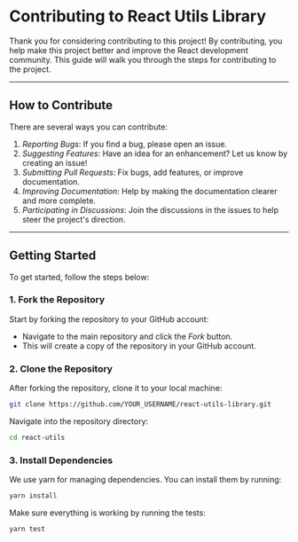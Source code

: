 # Contributing to React Utils Library

Thank you for considering contributing to this project! By contributing, you help make this project better and improve the React development community. This guide will walk you through the steps for contributing to the project.

---

## How to Contribute

There are several ways you can contribute:

1. *Reporting Bugs*: If you find a bug, please open an issue.
2. *Suggesting Features*: Have an idea for an enhancement? Let us know by creating an issue!
3. *Submitting Pull Requests*: Fix bugs, add features, or improve documentation.
4. *Improving Documentation*: Help by making the documentation clearer and more complete.
5. *Participating in Discussions*: Join the discussions in the issues to help steer the project's direction.

---

## Getting Started

To get started, follow the steps below:

### 1. Fork the Repository

Start by forking the repository to your GitHub account:

- Navigate to the main repository and click the *Fork* button.
- This will create a copy of the repository in your GitHub account.

### 2. Clone the Repository

After forking the repository, clone it to your local machine:

```bash
git clone https://github.com/YOUR_USERNAME/react-utils-library.git
```


Navigate into the repository directory:


```bash 
cd react-utils
```


### 3. Install Dependencies

We use yarn for managing dependencies. You can install them by running:

```bash
yarn install
```


Make sure everything is working by running the tests:

```bash 
yarn test
```